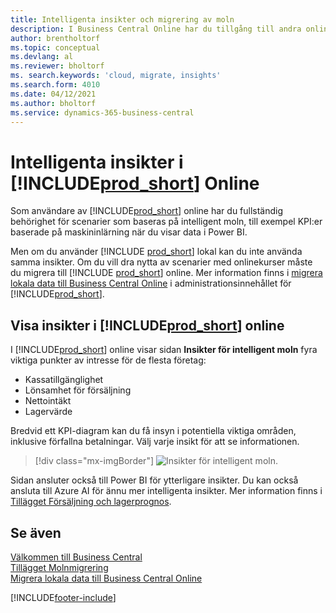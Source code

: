 ```yaml
---
title: Intelligenta insikter och migrering av moln
description: I Business Central Online har du tillgång till andra online-tjänster och du kan till exempel få smarta insikter som baseras på Azure AI. Läs vidare om du tänker migrera från lokal plats till molnet.
author: brentholtorf
ms.topic: conceptual
ms.devlang: al
ms.reviewer: bholtorf
ms. search.keywords: 'cloud, migrate, insights'
ms.search.form: 4010
ms.date: 04/12/2021
ms.author: bholtorf
ms.service: dynamics-365-business-central
---
```


# <a name="intelligent-insights-in--online"></a>Intelligenta insikter i [!INCLUDE[prod_short](includes/prod_short.md)] Online

Som användare av [!INCLUDE[prod_short](includes/prod_short.md)] online har du fullständig behörighet för scenarier som baseras på intelligent moln, till exempel KPI:er baserade på maskininlärning när du visar data i Power BI.  

Men om du använder [!INCLUDE [prod_short](includes/prod_short.md)] lokal kan du inte använda samma insikter. Om du vill dra nytta av scenarier med onlinekurser måste du migrera till [!INCLUDE [prod_short](includes/prod_short.md)] online. Mer information finns i [migrera lokala data till Business Central Online](/dynamics365/business-central/dev-itpro/administration/migrate-data) i administrationsinnehållet för [!INCLUDE[prod_short](includes/prod_short.md)].  

## <a name="viewing-insights-in--online"></a>Visa insikter i [!INCLUDE[prod_short](includes/prod_short.md)] online

I [!INCLUDE[prod_short](includes/prod_short.md)] online visar sidan **Insikter för intelligent moln** fyra viktiga punkter av intresse för de flesta företag:

- Kassatillgänglighet
- Lönsamhet för försäljning
- Nettointäkt
- Lagervärde

Bredvid ett KPI-diagram kan du få insyn i potentiella viktiga områden, inklusive förfallna betalningar. Välj varje insikt för att se informationen.  

> [!div class="mx-imgBorder"]
> ![Insikter för intelligent moln.](media/across-intelligent-cloud/intelligentcloudApril19.png "Insikter för intelligent moln i Business Central Online")

Sidan ansluter också till Power BI för ytterligare insikter. Du kan också ansluta till Azure AI för ännu mer intelligenta insikter. Mer information finns i [Tillägget Försäljning och lagerprognos](ui-extensions-sales-forecast.md).  

## <a name="see-also"></a>Se även

[Välkommen till Business Central](welcome.md)  
[Tillägget Molnmigrering](ui-extensions-data-replication.md)  
[Migrera lokala data till Business Central Online](/dynamics365/business-central/dev-itpro/administration/migrate-data)  

[!INCLUDE[footer-include](includes/footer-banner.md)]
